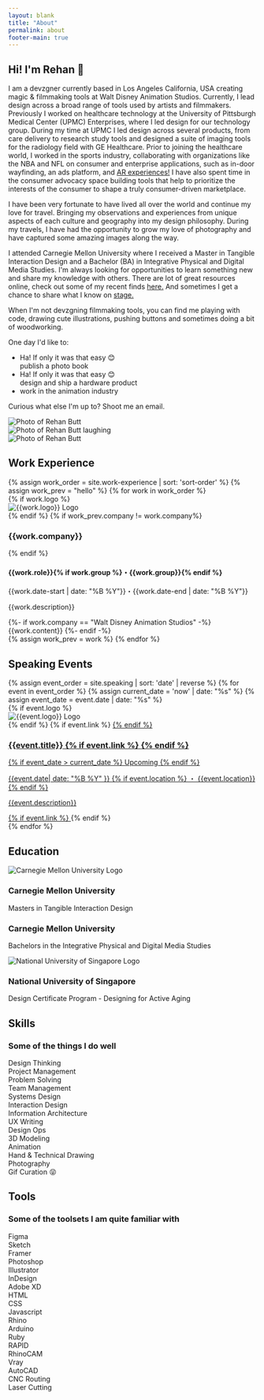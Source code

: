 ```yaml
---
layout: blank
title: "About"
permalink: about
footer-main: true
---
```


<div class="about-intro">
  <div class="grid-container about-bio">
    <div class="grid-x cell bio-wrapper">
      <div class="small-12 large-8 cell grid-x">
        <section class="bio cell">
          <h1>Hi! I'm Rehan <span class="wave" onclick="highFive()">👋</span></h1>
          <p>I am a <span class="rainbow">devzgner</span> currently based in Los Angeles California, USA creating <span class="magic">magic</span> & filmmaking tools at Walt Disney Animation Studios. Currently, I lead design across a broad range of tools used by artists and filmmakers. Previously I worked on healthcare technology at the University of Pittsburgh Medical Center (UPMC) Enterprises, where I led design for our technology group. During my time at UPMC I led design across several products, from care delivery to research study tools and designed a suite of imaging tools for the radiology field with GE Healthcare. Prior to joining the healthcare world, I worked in the sports industry, collaborating with organizations like the <span class="basketball">NBA</span> and <span class="football">NFL</span> on consumer and enterprise applications, such as in-door wayfinding, an ads platform, and <a href="{% link _projects/deepintheq.markdown %}">AR experiences!</a> I have also spent time in the consumer advocacy space building tools that help to prioritize the interests of the consumer to shape a truly consumer-driven marketplace.</p>
          <p>I have been very fortunate to have lived all over the <span class="world">world</span> and continue my love for travel. Bringing my observations and experiences from unique aspects of each culture and geography into my design philosophy. During my travels, I have had the opportunity to grow my love of <span class="photography">photography</span> and have captured some amazing images along the way.</p>
          <p>I attended Carnegie Mellon University where I received a Master in Tangible Interaction Design and a Bachelor (BA) in Integrative Physical and Digital Media Studies. I'm always looking for opportunities to learn something new and share my knowledge with others. There are lot of great resources online, check out some of my recent finds <a href="{% link resources.html %}">here.</a> And sometimes I get a chance to share what I know on <a href="#speaking-events">stage.</a></p>
          <p>When I'm not devzgning filmmaking tools, you can find me playing with code, drawing <span class="penguin">cute illustrations</span>, pushing buttons and sometimes doing a bit of <span class="woodworking">woodworking</span>.</p>
          <p>One day I'd like to:</p>
          <ul class="todos">
            <li>
              <div class="checkbox" onclick="easterEggMessage(this)">
                <div class="click-easter-egg">Ha! If only it was that easy 😊</div>
              </div>
              <span>publish a photo book</span>
            </li>
            <li>
              <div class="checkbox" onclick="easterEggMessage(this)">
                <div class="click-easter-egg">Ha! If only it was that easy 😊</div>
              </div>
              <span>design and ship a hardware product</span>
            </li>
            <li class="accomplished">
              <div class="checkbox">
                <i class="fas fa-check"></i>
              </div>
              <span>work in the animation industry</span>
            </li>
          </ul>
          <p>Curious what else I'm up to? Shoot me an <span onclick="copyToClipboard('me@rehanbutt.com',this)" class="email">email.</span>
          </p>
        </section>
        <div class="cell grid-x small-5 large-12 profile-2 grid-padding-x grid-padding-y">
          <div class="cell large-6">
            <img src="/img/rehan-profile2.jpg" alt="Photo of Rehan Butt">
          </div>
          <div class="cell large-6">
            <img src="/img/rehan-profile3.jpg" alt="Photo of Rehan Butt laughing">
          </div>
        </div>
      </div>
    </div>
    <div class="profile-container">
      <img src="/img/rehan-profile1.jpg" alt="Photo of Rehan Butt">
    </div>
  </div>
</div>

<div class="grid-container grid-x">
  <div class="small-12 large-8 large-offset-4 cell">
  <section class="work-experience" id="work-experience">
    <div class="cell grid-x align-middle">
      <h2 class="cell small-12 medium-shrink">Work Experience</h2>
      <div class="cell small-12 medium-auto divider"></div>
    </div>
    {% assign work_order = site.work-experience | sort: 'sort-order' %}
    {% assign work_prev = "hello" %}
    {% for work in work_order %}
      <div class="work-item">
        <!-- Adds logo -->
        {% if work.logo %}
        <div class="brand-logo-container" id="{{work.logo}}">
          <img class="brand-logo" src="/img/{{work.logo}}-logo.svg" alt="{{work.logo}} Logo">
        </div>
        {% endif %}
        <!-- Handle the grouping when many roles in 1 company -->
        {% if work_prev.company != work.company%}
          <h3>{{work.company}}</h3>
        {% endif %}
        <h4>{{work.role}}{% if work.group %}・{{work.group}}{% endif %}</h4>
        <!-- what happens when the date is present? -->
        <p class="date">{{work.date-start | date: "%B %Y"}}・{{work.date-end | date: "%B %Y"}}</p>
        <p class="description">{{work.description}}</p>
        {%- if work.company == "Walt Disney Animation Studios" -%}
          {{work.content}}
        {%- endif -%}
      </div>
      {% assign work_prev = work %}
    {% endfor %}
  </section>
  <section class="speaking-events" id="speaking-events">
    <div class="cell grid-x align-middle">
      <h2 class="cell small-12 medium-shrink">Speaking Events</h2>
      <div class="cell small-12 medium-auto divider"></div>
    </div>
    {% assign event_order = site.speaking | sort: 'date' | reverse %}
    {% for event in event_order %}
    {% assign current_date = 'now' | date: "%s" %}
    {% assign event_date = event.date | date: "%s" %}
    <div class="speaking-item
      {% if event_date > current_date %}
        future-event
      {% endif %}
    "> <!-- adding future-event class -->
      {% if event.logo %}
      <div class="brand-logo-container" id="{{event.logo}}">
        <img class="brand-logo" src="/img/{{event.logo}}-logo.svg" alt="{{event.logo}} Logo">
      </div>
      {% endif %}
      {% if event.link %}
        <a href="{{event.link}}" target="_blank" rel="noopener">
      {% endif %}
      <div>
        <h3>
          {{event.title}}
          {% if event.link %}
            <i class="fas fa-link"></i>
          {% endif %}
        </h3>
        <!-- Add a if for future event -->
        {% if event_date > current_date %}
        <span>Upcoming</span>
        {% endif %}
      </div>
      <p class="date">{{event.date| date: "%B %Y" }}
        {% if event.location %}
        ・ {{event.location}}
        {% endif %}
      </p>
      <p class="description">{{event.description}}</p>
      {% if event.link %}
        </a>
      {% endif %}
    </div>
    {% endfor %}
  </section>
  <section class="education" id="education">
    <div class="cell grid-x align-middle">
      <h2 class="cell small-12 medium-shrink">Education</h2>
      <div class="cell small-12 medium-auto divider"></div>
    </div>
    <div class="education-item">
      <div class="brand-logo-container" id="cmu">
        <img class="brand-logo" src="/img/cmu-logo.svg" alt="Carnegie Mellon University Logo">
      </div>
      <h3>Carnegie Mellon University</h3>
      <p class="description">Masters in Tangible Interaction Design</p>
    </div>
    <div class="education-item">
      <h3>Carnegie Mellon University</h3>
      <p class="description">Bachelors in the Integrative Physical and Digital Media Studies</p>
    </div>
    <div class="education-item">
      <div class="brand-logo-container" id="nus">
        <img class="brand-logo" src="/img/nus-logo.svg" alt="National University of Singapore Logo">
      </div>
      <h3>National University of Singapore</h3>
      <p class="description">Design Certificate Program - Designing for Active Aging</p>
    </div>
  </section>
  <section class="skills" id="skills">
    <div class="cell grid-x align-middle">
      <h2 class="cell small-12 medium-shrink">Skills</h2>
      <div class="cell small-12 medium-auto divider"></div>
    </div>
    <h3>Some of the things I do well</h3>
    <div class="skills-container">
      <div class="skills-item">Design Thinking</div>
      <div class="skills-item">Project Management</div>
      <div class="skills-item">Problem Solving</div>
      <div class="skills-item">Team Management</div>
      <div class="skills-item">Systems Design</div>
      <div class="skills-item">Interaction Design</div>
      <div class="skills-item">Information Architecture</div>
      <div class="skills-item">UX Writing</div>
      <div class="skills-item">Design Ops</div>
      <div class="skills-item">3D Modeling</div>
      <div class="skills-item">Animation</div>
      <div class="skills-item">Hand & Technical Drawing</div>
      <div class="skills-item">Photography</div>
      <div class="skills-item">Gif Curation 😝</div>
    </div>
  </section>
  <section class="tools" id="tools">
    <div class="cell grid-x align-middle">
      <h2 class="cell small-12 medium-shrink">Tools</h2>
      <div class="cell small-12 medium-auto divider"></div>
    </div>
    <h3>Some of the toolsets I am quite familiar with</h3>
    <div class="skills-container">
      <div class="skills-item">Figma</div>
      <div class="skills-item">Sketch</div>
      <div class="skills-item">Framer</div>
      <div class="skills-item">Photoshop</div>
      <div class="skills-item">Illustrator</div>
      <div class="skills-item">InDesign</div>
      <div class="skills-item">Adobe XD</div>
      <div class="skills-item">HTML</div>
      <div class="skills-item">CSS</div>
      <div class="skills-item">Javascript</div>
      <div class="skills-item">Rhino</div>
      <div class="skills-item">Arduino</div>
      <div class="skills-item">Ruby</div>
      <div class="skills-item">RAPID</div>
      <div class="skills-item">RhinoCAM</div>
      <div class="skills-item">Vray</div>
      <div class="skills-item">AutoCAD</div>
      <div class="skills-item">CNC Routing</div>
      <div class="skills-item">Laser Cutting</div>
    </div>
  </section>
</div>
</div>